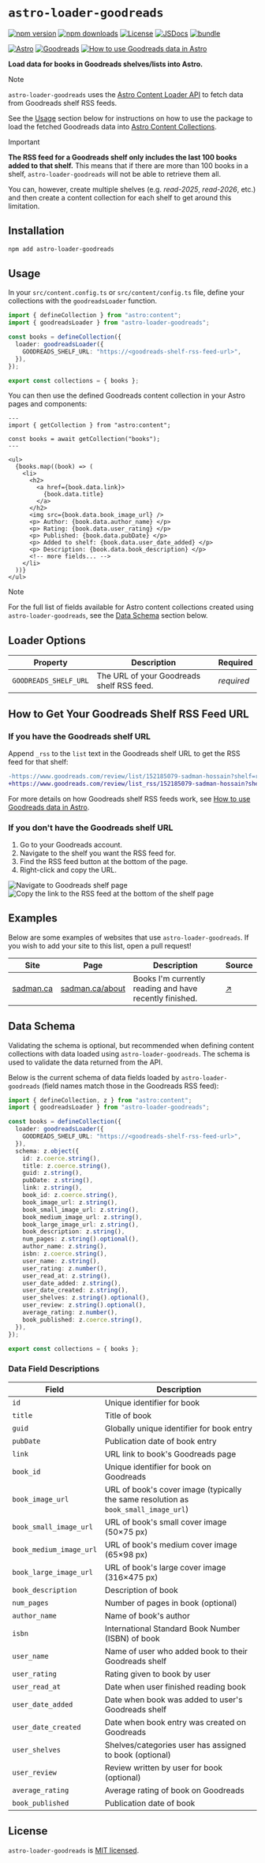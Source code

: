 # `astro-loader-goodreads`

[![npm version][npm-version-src]][npm-version-href]
[![npm downloads][npm-downloads-src]][npm-downloads-href]
[![License][license-src]][license-href]
[![JSDocs][jsdocs-src]][jsdocs-href]
[![bundle][bundle-src]][bundle-href]

[![Astro][astro-src]][astro-href]
[![Goodreads][goodreads-src]][goodreads-href]
[![How to use Goodreads data in Astro ][how-to-use-src]][how-to-use-href]

**Load data for books in Goodreads shelves/lists into Astro.**

> [!NOTE]
> `astro-loader-goodreads` uses the [Astro Content Loader API](https://docs.astro.build/en/reference/content-loader-reference/) to fetch data from Goodreads shelf RSS feeds.
>
> See the [Usage](#usage) section below for instructions on how to use the package to load the fetched Goodreads data into [Astro Content Collections](https://docs.astro.build/en/guides/content-collections).

> [!IMPORTANT]
> **The RSS feed for a Goodreads shelf only includes the last 100 books added to that shelf.** This means that if there are more than 100 books in a shelf, `astro-loader-goodreads` will not be able to retrieve them all.
>
> You can, however, create multiple shelves (e.g. _read-2025_, _read-2026_, etc.) and then create a content collection for each shelf to get around this limitation.

## Installation

```sh
npm add astro-loader-goodreads
```

## Usage

In your `src/content.config.ts` or `src/content/config.ts` file, define your collections with the `goodreadsLoader` function.

```ts
import { defineCollection } from "astro:content";
import { goodreadsLoader } from "astro-loader-goodreads";

const books = defineCollection({
  loader: goodreadsLoader({
    GOODREADS_SHELF_URL: "https://<goodreads-shelf-rss-feed-url>",
  }),
});

export const collections = { books };
```

You can then use the defined Goodreads content collection in your Astro pages and components:

```astro
---
import { getCollection } from "astro:content";

const books = await getCollection("books");
---

<ul>
  {books.map((book) => (
    <li>
      <h2>
        <a href={book.data.link}>
          {book.data.title}
        </a>
      </h2>
      <img src={book.data.book_image_url} />
      <p> Author: {book.data.author_name} </p>
      <p> Rating: {book.data.user_rating} </p>
      <p> Published: {book.data.pubDate} </p>
      <p> Added to shelf: {book.data.user_date_added} </p>
      <p> Description: {book.data.book_description} </p>
      <!-- more fields... -->
    </li>
  ))}
</ul>
```

> [!NOTE]
> For the full list of fields available for Astro content collections created using `astro-loader-goodreads`, see the [Data Schema](#data-schema) section below.

## Loader Options

| Property              | Description                               | Required   |
| --------------------- | ----------------------------------------- | ---------- |
| `GOODREADS_SHELF_URL` | The URL of your Goodreads shelf RSS feed. | _required_ |

## How to Get Your Goodreads Shelf RSS Feed URL

### If you have the Goodreads shelf URL

Append `_rss` to the `list` text in the Goodreads shelf URL to get the RSS feed for that shelf:

```diff
-https://www.goodreads.com/review/list/152185079-sadman-hossain?shelf=read
+https://www.goodreads.com/review/list_rss/152185079-sadman-hossain?shelf=read
```

For more details on how Goodreads shelf RSS feeds work, see [How to use Goodreads data in Astro](https://sadman.ca/posts/how-to-use-goodreads-data-in-astro/#goodreads-rss-feeds).

### If you don't have the Goodreads shelf URL

1. Go to your Goodreads account.
2. Navigate to the shelf you want the RSS feed for.
3. Find the RSS feed button at the bottom of the page.
4. Right-click and copy the URL.

![Navigate to Goodreads shelf page](assets/shelf-top.jpg)
![Copy the link to the RSS feed at the bottom of the shelf page](assets/shelf-bottom.jpg)

## Examples

Below are some examples of websites that use `astro-loader-goodreads`. If you wish to add your site to this list, open a pull request!

| Site                           | Page                                       | Description                                             | Source                                  |
| ------------------------------ | ------------------------------------------ | ------------------------------------------------------- | --------------------------------------- |
| [sadman.ca](https://sadman.ca) | [sadman.ca/about](https://sadman.ca/about) | Books I'm currently reading and have recently finished. | [↗](https://github.com/sadmanca/blogv2) |

## Data Schema

Validating the schema is optional, but recommended when defining content collections with data loaded using `astro-loader-goodreads`. The schema is used to validate the data returned from the API.

Below is the current schema of data fields loaded by `astro-loader-goodreads` (field names match those in the Goodreads RSS feed):

```ts
import { defineCollection, z } from "astro:content";
import { goodreadsLoader } from "astro-loader-goodreads";

const books = defineCollection({
  loader: goodreadsLoader({
    GOODREADS_SHELF_URL: "https://<goodreads-shelf-rss-feed-url>",
  }),
  schema: z.object({
    id: z.coerce.string(),
    title: z.coerce.string(),
    guid: z.string(),
    pubDate: z.string(),
    link: z.string(),
    book_id: z.coerce.string(),
    book_image_url: z.string(),
    book_small_image_url: z.string(),
    book_medium_image_url: z.string(),
    book_large_image_url: z.string(),
    book_description: z.string(),
    num_pages: z.string().optional(),
    author_name: z.string(),
    isbn: z.coerce.string(),
    user_name: z.string(),
    user_rating: z.number(),
    user_read_at: z.string(),
    user_date_added: z.string(),
    user_date_created: z.string(),
    user_shelves: z.string().optional(),
    user_review: z.string().optional(),
    average_rating: z.number(),
    book_published: z.coerce.string(),
  }),
});

export const collections = { books };
```

### Data Field Descriptions

| Field                   | Description                                                                         |
| ----------------------- | ----------------------------------------------------------------------------------- |
| `id`                    | Unique identifier for book                                                          |
| `title`                 | Title of book                                                                       |
| `guid`                  | Globally unique identifier for book entry                                           |
| `pubDate`               | Publication date of book entry                                                      |
| `link`                  | URL link to book's Goodreads page                                                   |
| `book_id`               | Unique identifier for book on Goodreads                                             |
| `book_image_url`        | URL of book's cover image (typically the same resolution as `book_small_image_url`) |
| `book_small_image_url`  | URL of book's small cover image (50×75 px)                                          |
| `book_medium_image_url` | URL of book's medium cover image (65×98 px)                                         |
| `book_large_image_url`  | URL of book's large cover image (316×475 px)                                        |
| `book_description`      | Description of book                                                                 |
| `num_pages`             | Number of pages in book (optional)                                                  |
| `author_name`           | Name of book's author                                                               |
| `isbn`                  | International Standard Book Number (ISBN) of book                                   |
| `user_name`             | Name of user who added book to their Goodreads shelf                                |
| `user_rating`           | Rating given to book by user                                                        |
| `user_read_at`          | Date when user finished reading book                                                |
| `user_date_added`       | Date when book was added to user's Goodreads shelf                                  |
| `user_date_created`     | Date when book entry was created on Goodreads                                       |
| `user_shelves`          | Shelves/categories user has assigned to book (optional)                             |
| `user_review`           | Review written by user for book (optional)                                          |
| `average_rating`        | Average rating of book on Goodreads                                                 |
| `book_published`        | Publication date of book                                                            |

## License

`astro-loader-goodreads` is [MIT licensed](https://github.com/sadmanca/astro-loader-goodreads/blob/main/LICENSE).

[npm-version-src]: https://img.shields.io/npm/v/astro-loader-goodreads?style=flat&logo=npm&colorA=ea2039&colorB=2e2e2e
[npm-version-href]: https://npmjs.com/package/astro-loader-goodreads
[npm-downloads-src]: https://img.shields.io/npm/dm/astro-loader-goodreads?style=flat&logo=npm&colorA=ea2039&colorB=2e2e2e
[npm-downloads-href]: https://npmjs.com/package/astro-loader-goodreads
[license-src]: https://img.shields.io/badge/license-MIT-080f12?style=flat&colorA=2e2e2e&colorB=blue
[license-href]: https://github.com/sadmanca/astro-loader-goodreads/blob/main/LICENSE
[jsdocs-src]: https://img.shields.io/badge/jsdocs-astro--loader--goodreads-080f12?style=flat&colorA=2e2e2e&colorB=525252
[jsdocs-href]: https://www.jsdocs.io/package/astro-loader-goodreads
[bundle-src]: https://img.shields.io/bundlephobia/minzip/astro-loader-goodreads?style=flat&colorA=2e2e2e&colorB=1f8f00
[bundle-href]: https://bundlephobia.com/result?p=astro-loader-goodreads

[astro-src]: https://img.shields.io/badge/Astro-0690FA?style=flat&logo=astro&logoColor=ffffff&color=5e15a1
[astro-href]: https://astro.build
[goodreads-src]: https://img.shields.io/badge/Goodreads-0690FA?style=flat&logo=goodreads&logoColor=7e470f&color=e9e4d0
[goodreads-href]: https://goodreads.com
[how-to-use-src]: https://img.shields.io/badge/How_to_use_Goodreads_data_in_Astro-0690FA?style=flat&logo=amp&logoColor=6854ff&color=2e2e2e
[how-to-use-href]: https://sadman.ca/posts/how-to-use-goodreads-data-in-astro/
